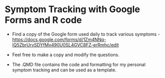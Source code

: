 # Symptom Tracking with Google Forms and R code

- Find a copy of the Google form used daily to track various symptoms - https://docs.google.com/forms/d/1Zm4NNq-lQ5ZbrUrvSDYfMv490U0SL4GVC8FZ-erRmhc/edit
- Feel free to make a copy and modify the questions.

- The .QMD file contains the code and formatting for my personal symptom tracking and can be used as a template.
